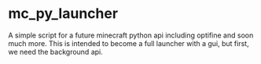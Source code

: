 # mc_py_launcher
A simple script for a future minecraft python api including optifine and soon much more.
This is intended to become a full launcher with a gui, but first, we need the background api.